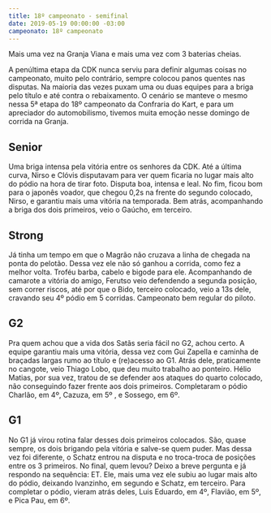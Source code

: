 ```yaml
---
title: 18º campeonato - semifinal
date: 2019-05-19 00:00:00 -03:00
campeonato: 18º campeonato
---
```


Mais uma vez na Granja Viana e mais uma vez com 3 baterias cheias.

A penúltima etapa da CDK nunca serviu para definir algumas coisas no campeonato, muito pelo contrário, sempre colocou panos quentes nas disputas. Na maioria das vezes puxam uma ou duas equipes para a briga pelo título e até contra o rebaixamento. O cenário se manteve o mesmo nessa 5ª etapa do 18º campeonato da Confraria do Kart, e para um apreciador do automobilismo, tivemos muita emoção nesse domingo de corrida na Granja.

## Senior

Uma briga intensa pela vitória entre os senhores da CDK. Até a última curva, Nirso e Clóvis disputavam para ver quem ficaria no lugar mais alto do pódio na hora de tirar foto. Disputa boa, intensa e leal. No fim, ficou bom para o japonês voador, que chegou 0,2s na frente do segundo colocado, Nirso, e garantiu mais uma vitória na temporada. Bem atrás, acompanhando a briga dos dois primeiros, veio o Gaúcho, em terceiro.

## Strong

Já tinha um tempo em que o Magrão não cruzava a linha de chegada na ponta do pelotão. Dessa vez ele não só ganhou a corrida, como fez a melhor volta. Troféu barba, cabelo e bigode para ele. Acompanhando de camarote a vitória do amigo, Ferutso veio defendendo a segunda posição, sem correr riscos, até por que o Bido, terceiro colocado, veio a 13s dele, cravando seu 4º pódio em 5 corridas. Campeonato bem regular do piloto.

## G2

Pra quem achou que a vida dos Satãs seria fácil no G2, achou certo. A equipe garantiu mais uma vitória, dessa vez com Gui Zapella e caminha de braçadas largas rumo ao título e (re)acesso ao G1. Atrás dele, praticamente no cangote, veio Thiago Lobo, que deu muito trabalho ao ponteiro. Hélio Matias, por sua vez, tratou de se defender aos ataques do quarto colocado, não conseguindo fazer frente aos dois primeiros. Completaram o pódio Charlão, em 4º, Cazuza, em 5º , e Sossego, em 6º.

## G1

No G1 já virou rotina falar desses dois primeiros colocados. São, quase sempre, os dois brigando pela vitória e salve-se quem puder. Mas dessa vez foi diferente, o Schatz entrou na disputa e no troca-troca de posições entre os 3 primeiros. No final, quem levou? Deixo a breve pergunta e já respondo na sequência: ET. Ele, mais uma vez ele subiu ao lugar mais alto do pódio, deixando Ivanzinho, em segundo e Schatz, em terceiro. Para completar o pódio, vieram atrás deles, Luis Eduardo, em 4º, Flavião, em 5º, e Pica Pau, em 6º.